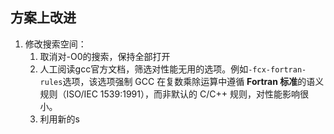## 方案上改进
1. 修改搜索空间：
	1. 取消对-O0的搜索，保持全部打开
	2. 人工阅读gcc官方文档，筛选对性能无用的选项。例如`-fcx-fortran-rules`选项，该选项强制 GCC 在复数乘除运算中遵循 ​**​Fortran 标准​**​的语义规则（ISO/IEC 1539:1991），而非默认的 C/C++ 规则，对性能影响很小。
	3. 利用新的s